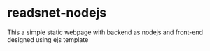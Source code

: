 # readsnet-nodejs
This a simple static webpage with backend as nodejs and front-end designed using ejs template 
